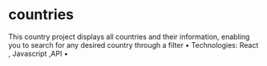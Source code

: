 # countries
   This country project displays all countries and their information, enabling you to search for any desired country through a filter • Technologies: React , Javascript ,API •

